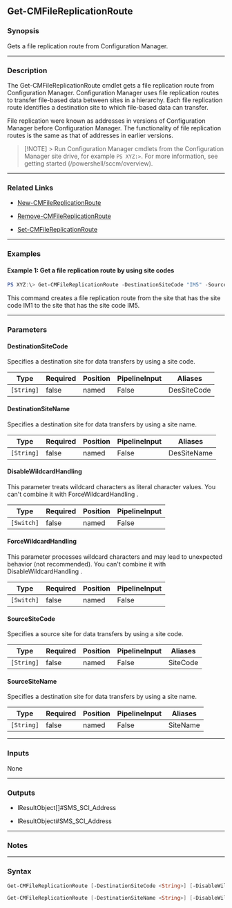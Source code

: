 Get-CMFileReplicationRoute
--------------------------




### Synopsis
Gets a file replication route from Configuration Manager.



---


### Description

The Get-CMFileReplicationRoute cmdlet gets a file replication route from Configuration Manager. Configuration Manager uses file replication routes to transfer file-based data between sites in a hierarchy. Each file replication route identifies a destination site to which file-based data can transfer.



File replication were known as addresses in versions of Configuration Manager before Configuration Manager. The functionality of file replication routes is the same as that of addresses in earlier versions.



> [!NOTE] > Run Configuration Manager cmdlets from the Configuration Manager site drive, for example `PS XYZ:>`. For more information, see getting started (/powershell/sccm/overview).



---


### Related Links
* [New-CMFileReplicationRoute](New-CMFileReplicationRoute)



* [Remove-CMFileReplicationRoute](Remove-CMFileReplicationRoute)



* [Set-CMFileReplicationRoute](Set-CMFileReplicationRoute)





---


### Examples
#### Example 1: Get a file replication route by using site codes
```PowerShell
PS XYZ:\> Get-CMFileReplicationRoute -DestinationSiteCode "IM5" -SourceSiteCode "IM1"
```
This command creates a file replication route from the site that has the site code IM1 to the site that has the site code IM5.


---


### Parameters
#### **DestinationSiteCode**

Specifies a destination site for data transfers by using a site code.






|Type      |Required|Position|PipelineInput|Aliases    |
|----------|--------|--------|-------------|-----------|
|`[String]`|false   |named   |False        |DesSiteCode|



#### **DestinationSiteName**

Specifies a destination site for data transfers by using a site name.






|Type      |Required|Position|PipelineInput|Aliases    |
|----------|--------|--------|-------------|-----------|
|`[String]`|false   |named   |False        |DesSiteName|



#### **DisableWildcardHandling**

This parameter treats wildcard characters as literal character values. You can't combine it with ForceWildcardHandling .






|Type      |Required|Position|PipelineInput|
|----------|--------|--------|-------------|
|`[Switch]`|false   |named   |False        |



#### **ForceWildcardHandling**

This parameter processes wildcard characters and may lead to unexpected behavior (not recommended). You can't combine it with DisableWildcardHandling .






|Type      |Required|Position|PipelineInput|
|----------|--------|--------|-------------|
|`[Switch]`|false   |named   |False        |



#### **SourceSiteCode**

Specifies a source site for data transfers by using a site code.






|Type      |Required|Position|PipelineInput|Aliases |
|----------|--------|--------|-------------|--------|
|`[String]`|false   |named   |False        |SiteCode|



#### **SourceSiteName**

Specifies a destination site for data transfers by using a site name.






|Type      |Required|Position|PipelineInput|Aliases |
|----------|--------|--------|-------------|--------|
|`[String]`|false   |named   |False        |SiteName|





---


### Inputs
None





---


### Outputs
* IResultObject[]#SMS_SCI_Address


* IResultObject#SMS_SCI_Address






---


### Notes




---


### Syntax
```PowerShell
Get-CMFileReplicationRoute [-DestinationSiteCode <String>] [-DisableWildcardHandling] [-ForceWildcardHandling] [-SourceSiteCode <String>] [<CommonParameters>]
```
```PowerShell
Get-CMFileReplicationRoute [-DestinationSiteName <String>] [-DisableWildcardHandling] [-ForceWildcardHandling] [-SourceSiteName <String>] [<CommonParameters>]
```
